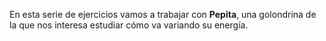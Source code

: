 En esta serie de ejercicios vamos a trabajar con **Pepita**, una golondrina de la que nos interesa estudiar cómo va variando su energía.